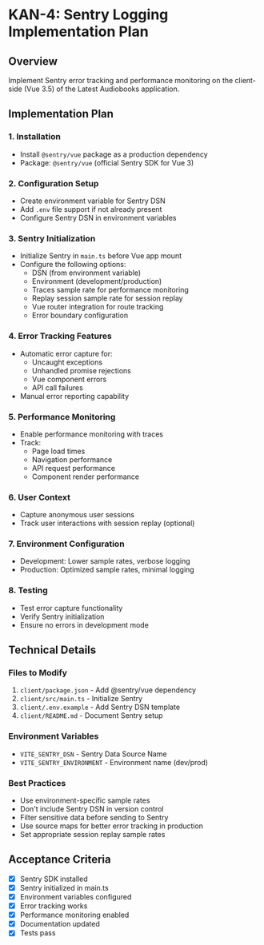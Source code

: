 # KAN-4: Sentry Logging Implementation Plan

## Overview
Implement Sentry error tracking and performance monitoring on the client-side (Vue 3.5) of the Latest Audiobooks application.

## Implementation Plan

### 1. Installation
- Install `@sentry/vue` package as a production dependency
- Package: `@sentry/vue` (official Sentry SDK for Vue 3)

### 2. Configuration Setup
- Create environment variable for Sentry DSN
- Add `.env` file support if not already present
- Configure Sentry DSN in environment variables

### 3. Sentry Initialization
- Initialize Sentry in `main.ts` before Vue app mount
- Configure the following options:
  - DSN (from environment variable)
  - Environment (development/production)
  - Traces sample rate for performance monitoring
  - Replay session sample rate for session replay
  - Vue router integration for route tracking
  - Error boundary configuration

### 4. Error Tracking Features
- Automatic error capture for:
  - Uncaught exceptions
  - Unhandled promise rejections
  - Vue component errors
  - API call failures
- Manual error reporting capability

### 5. Performance Monitoring
- Enable performance monitoring with traces
- Track:
  - Page load times
  - Navigation performance
  - API request performance
  - Component render performance

### 6. User Context
- Capture anonymous user sessions
- Track user interactions with session replay (optional)

### 7. Environment Configuration
- Development: Lower sample rates, verbose logging
- Production: Optimized sample rates, minimal logging

### 8. Testing
- Test error capture functionality
- Verify Sentry initialization
- Ensure no errors in development mode

## Technical Details

### Files to Modify
1. `client/package.json` - Add @sentry/vue dependency
2. `client/src/main.ts` - Initialize Sentry
3. `client/.env.example` - Add Sentry DSN template
4. `client/README.md` - Document Sentry setup

### Environment Variables
- `VITE_SENTRY_DSN` - Sentry Data Source Name
- `VITE_SENTRY_ENVIRONMENT` - Environment name (dev/prod)

### Best Practices
- Use environment-specific sample rates
- Don't include Sentry DSN in version control
- Filter sensitive data before sending to Sentry
- Use source maps for better error tracking in production
- Set appropriate session replay sample rates

## Acceptance Criteria
- [x] Sentry SDK installed
- [x] Sentry initialized in main.ts
- [x] Environment variables configured
- [x] Error tracking works
- [x] Performance monitoring enabled
- [x] Documentation updated
- [x] Tests pass
